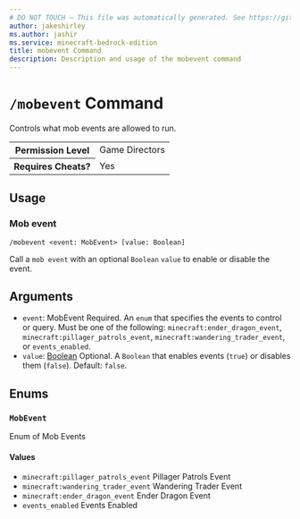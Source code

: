 ```yaml
---
# DO NOT TOUCH — This file was automatically generated. See https://github.com/mojang/minecraftapidocsgenerator to modify descriptions, examples, etc.
author: jakeshirley
ms.author: jashir
ms.service: minecraft-bedrock-edition
title: mobevent Command
description: Description and usage of the mobevent command
---
```

# `/mobevent` Command
Controls what mob events are allowed to run.

<table>
  <tr>
    <th>Permission Level</th>
    <td>Game Directors</td>
  </tr>
  <tr>
    <th>Requires Cheats?</th>
    <td>Yes</td>
  </tr>
</table>

## Usage
### Mob event
`/mobevent <event: MobEvent> [value: Boolean]`

Call a `mob event` with an optional `Boolean` `value` to enable or disable the event.

## Arguments
- `event`: MobEvent
Required. An `enum` that specifies the events to control or query. Must be one of the following: `minecraft:ender_dragon_event`, `minecraft:pillager_patrols_event`, `minecraft:wandering_trader_event`, or `events_enabled`.
- `value`: [Boolean](../enums/Boolean.md)
Optional. A `Boolean` that enables events (`true`) or disables them (`false`).
Default: `false`.

## Enums
### `MobEvent`
Enum of Mob Events

#### Values
- `minecraft:pillager_patrols_event`
Pillager Patrols Event
- `minecraft:wandering_trader_event`
Wandering Trader Event
- `minecraft:ender_dragon_event`
Ender Dragon Event
- `events_enabled`
Events Enabled
